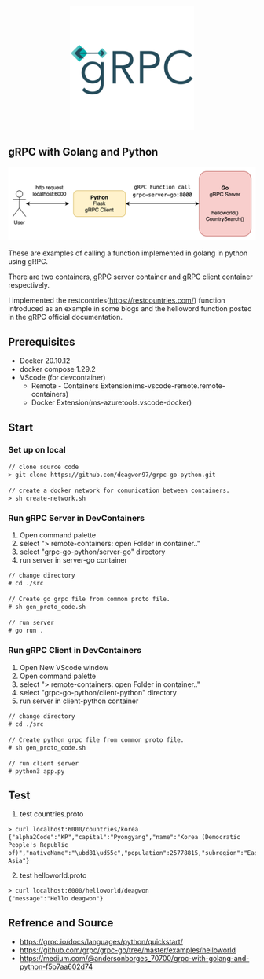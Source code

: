 <p align="center" >
<img width="50%" src="./assets/grpc-icon-color.png"/>
</p>

## gRPC with Golang and Python

<img src="./assets/grpc-example.png"/>

These are examples of calling a function implemented in golang in python using gRPC.

There are two containers, gRPC server container and gRPC client container respectively.

I implemented the restcontries(https://restcountries.com/) function introduced as an example in some blogs and the helloword function posted in the gRPC official documentation.

## Prerequisites
- Docker 20.10.12
- docker compose 1.29.2
- VScode (for devcontainer)
  - Remote - Containers Extension(ms-vscode-remote.remote-containers)
  - Docker Extension(ms-azuretools.vscode-docker)

## Start
### Set up on local
```console
// clone source code
> git clone https://github.com/deagwon97/grpc-go-python.git

// create a docker network for comunication between containers.
> sh create-network.sh
```
### Run gRPC Server in DevContainers
1. Open command palette
2. select "> remote-containers: open Folder in container.."
3. select "grpc-go-python/server-go" directory
4. run server in server-go container
```console
// change directory
# cd ./src

// Create go grpc file from common proto file.
# sh gen_proto_code.sh

// run server
# go run .
```
### Run gRPC Client in DevContainers
1. Open New VScode window
2. Open command palette
3. select "> remote-containers: open Folder in container.."
4. select "grpc-go-python/client-python" directory
5. run server in client-python container
```console
// change directory
# cd ./src

// Create python grpc file from common proto file.
# sh gen_proto_code.sh

// run client server
# python3 app.py
```

## Test
1. test countries.proto
```console
> curl localhost:6000/countries/korea
{"alpha2Code":"KP","capital":"Pyongyang","name":"Korea (Democratic People's Republic of)","nativeName":"\ubd81\ud55c","population":25778815,"subregion":"Eastern Asia"}
```
2. test helloworld.proto
```console
> curl localhost:6000/helloworld/deagwon 
{"message":"Hello deagwon"}
```





## Refrence and Source
- https://grpc.io/docs/languages/python/quickstart/
- https://github.com/grpc/grpc-go/tree/master/examples/helloworld
- https://medium.com/@andersonborges_70700/grpc-with-golang-and-python-f5b7aa602d74